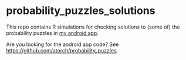 # probability_puzzles_solutions

This repo contains R simulations for checking solutions to (some of) the probability puzzles
in [my android app](https://play.google.com/store/apps/details?id=atorch.statspuzzles).

Are you looking for the android app code?  See https://github.com/atorch/probability_puzzles.
